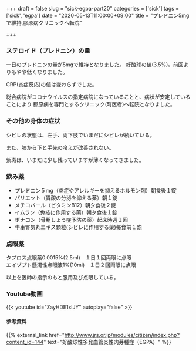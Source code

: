 +++
draft = false
slug = "sick-egpa-part20"
categories = ['sick']
tags = ['sick', 'egpa']
date = "2020-05-13T11:00:00+09:00"
title = "プレドニン5mgで維持,膠原病クリニックへ転院"

+++

### ステロイド（プレドニン）の量
一日のプレドニンの量が5mgで維持となりました。
好酸球の値(3.5%)。前回よりもやや低くなりました。

<!--more-->

CRP(炎症反応)の値は変わらずでした。

総合病院がコロナウイルスの指定病院になっていることと、病状が安定していることにより
膠原病を専門とするクリニック(町医者)へ転院となりました。

### その他の身体の症状

シビレの状態は、左手、両下肢でいまだにシビレが続いている。

また、膝から下と手先の冷えが改善されない。

紫斑は、いまだに少し残っていますが薄くなってきました。

### 飲み薬
- プレドニン５mg（炎症やアレルギーを抑えるホルモン剤）朝食後１錠   
- パリエット（胃酸の分泌を抑える薬）朝１錠  
- メチコバール（ビタミンB12）朝夕食後２錠  
- イムラン（免疫に作用する薬）朝夕食後１錠  
- ボナロン（骨粗しょう症予防の薬）起床時週１回  
- 牛車腎気丸エキス顆粒(シビレに作用する薬)毎食前１砲

### 点眼薬
タプロス点眼薬0.0015%(2.5ml)　１日１回両眼に点眼  
エイゾプト懸濁性点眼液1%(10ml)　１日２回両眼に点眼

以上を医師の指示のもと服用及び点眼している。

### Youtube動画

{{< youtube id="ZayHDE1xlJY" autoplay="false" >}}

#### 参考資料

{{% external_link href="http://www.jrs.or.jp/modules/citizen/index.php?content_id=144" text="好酸球性多発血管炎性肉芽種症（EGPA）" %}}

